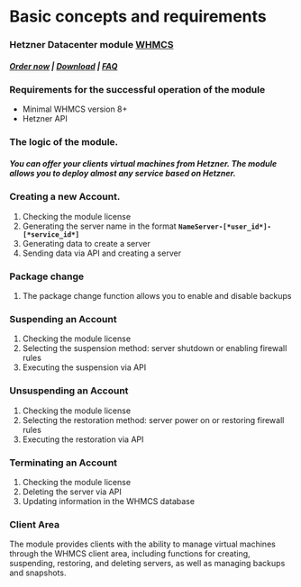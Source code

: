 # Basic concepts and requirements

### Hetzner Datacenter module **[WHMCS](https://puqcloud.com/link.php?id=77)**

#####  [Order now](https://puqcloud.com/whmcs-module-hetznerdatacenter.php) | [Download](https://download.puqcloud.com/WHMCS/servers/PUQ_WHMCS-HetznerDatacenter/) | [FAQ](https://faq.puqcloud.com/)

### **Requirements for the successful operation of the module**

- Minimal WHMCS version 8+
- Hetzner API

### The logic of the module.

##### You can offer your clients virtual machines from Hetzner. The module allows you to deploy almost any service based on Hetzner.

### Creating a new Account.

1. Checking the module license
2. Generating the server name in the format **`NameServer-[*user_id*]-[*service_id*]`**
3. Generating data to create a server
4. Sending data via API and creating a server

### Package change

1. The package change function allows you to enable and disable backups

### Suspending an Account

1. Checking the module license
2. Selecting the suspension method: server shutdown or enabling firewall rules
3. Executing the suspension via API

### Unsuspending an Account

1. Checking the module license
2. Selecting the restoration method: server power on or restoring firewall rules
3. Executing the restoration via API

### Terminating an Account

1. Checking the module license
2. Deleting the server via API
3. Updating information in the WHMCS database

### Client Area

The module provides clients with the ability to manage virtual machines through the WHMCS client area, including functions for creating, suspending, restoring, and deleting servers, as well as managing backups and snapshots.